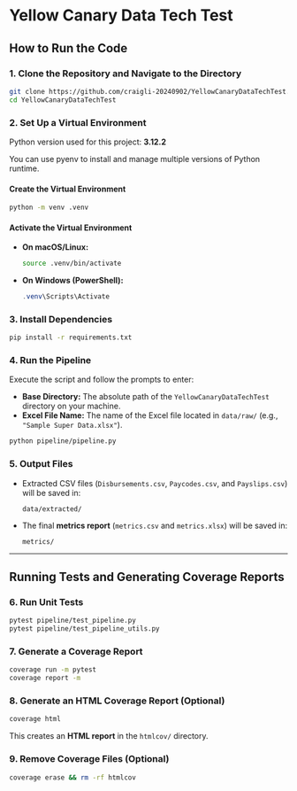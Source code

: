 # **Yellow Canary Data Tech Test**  

## **How to Run the Code**  

### **1. Clone the Repository and Navigate to the Directory**  
```bash
git clone https://github.com/craigli-20240902/YellowCanaryDataTechTest.git
cd YellowCanaryDataTechTest
```

### **2. Set Up a Virtual Environment**  

Python version used for this project: **3.12.2**

You can use pyenv to install and manage multiple versions of Python runtime.


#### **Create the Virtual Environment**  

```bash
python -m venv .venv
```

#### **Activate the Virtual Environment**  
- **On macOS/Linux:**  
  ```bash
  source .venv/bin/activate
  ```
- **On Windows (PowerShell):**  
  ```powershell
  .venv\Scripts\Activate
  ```

### **3. Install Dependencies**  
```bash
pip install -r requirements.txt
```

### **4. Run the Pipeline**  
Execute the script and follow the prompts to enter:  
- **Base Directory:** The absolute path of the `YellowCanaryDataTechTest` directory on your machine.  
- **Excel File Name:** The name of the Excel file located in `data/raw/` (e.g., `"Sample Super Data.xlsx"`).  

```bash
python pipeline/pipeline.py
```

### **5. Output Files**  
- Extracted CSV files (`Disbursements.csv`, `Paycodes.csv`, and `Payslips.csv`) will be saved in:  
  ```
  data/extracted/
  ```
- The final **metrics report** (`metrics.csv` and `metrics.xlsx`) will be saved in:  
  ```
  metrics/
  ```
---

## **Running Tests and Generating Coverage Reports**  

### **6. Run Unit Tests**  
```bash
pytest pipeline/test_pipeline.py
pytest pipeline/test_pipeline_utils.py
```

### **7. Generate a Coverage Report**  
```bash
coverage run -m pytest
coverage report -m
```

### **8. Generate an HTML Coverage Report (Optional)**  
```bash
coverage html
```
This creates an **HTML report** in the `htmlcov/` directory.

### **9. Remove Coverage Files (Optional)**  
```bash
coverage erase && rm -rf htmlcov
```